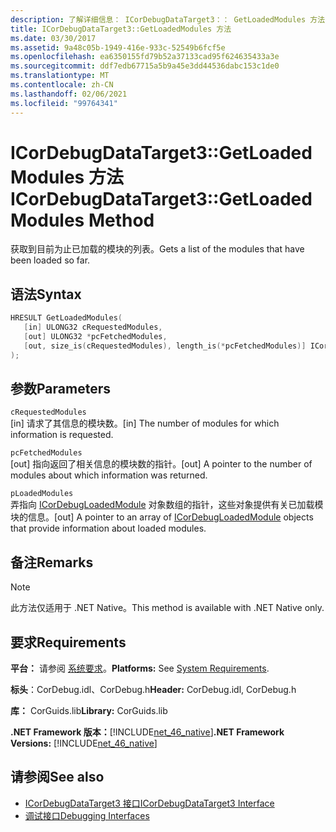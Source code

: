 ```yaml
---
description: 了解详细信息： ICorDebugDataTarget3：： GetLoadedModules 方法
title: ICorDebugDataTarget3::GetLoadedModules 方法
ms.date: 03/30/2017
ms.assetid: 9a48c05b-1949-416e-933c-52549b6fcf5e
ms.openlocfilehash: ea6350155fd79b52a37133cad95f624635433a3e
ms.sourcegitcommit: ddf7edb67715a5b9a45e3dd44536dabc153c1de0
ms.translationtype: MT
ms.contentlocale: zh-CN
ms.lasthandoff: 02/06/2021
ms.locfileid: "99764341"
---
```

# <a name="icordebugdatatarget3getloadedmodules-method"></a><span data-ttu-id="0ccbb-103">ICorDebugDataTarget3::GetLoadedModules 方法</span><span class="sxs-lookup"><span data-stu-id="0ccbb-103">ICorDebugDataTarget3::GetLoadedModules Method</span></span>

<span data-ttu-id="0ccbb-104">获取到目前为止已加载的模块的列表。</span><span class="sxs-lookup"><span data-stu-id="0ccbb-104">Gets a list of the modules that have been loaded so far.</span></span>  
  
## <a name="syntax"></a><span data-ttu-id="0ccbb-105">语法</span><span class="sxs-lookup"><span data-stu-id="0ccbb-105">Syntax</span></span>  
  
```cpp  
HRESULT GetLoadedModules(  
   [in] ULONG32 cRequestedModules,  
   [out] ULONG32 *pcFetchedModules,  
   [out, size_is(cRequestedModules), length_is(*pcFetchedModules)] ICorDebugLoadedModule *pLoadedModules[]  
);  
```  
  
## <a name="parameters"></a><span data-ttu-id="0ccbb-106">参数</span><span class="sxs-lookup"><span data-stu-id="0ccbb-106">Parameters</span></span>  

 `cRequestedModules`  
 <span data-ttu-id="0ccbb-107">[in] 请求了其信息的模块数。</span><span class="sxs-lookup"><span data-stu-id="0ccbb-107">[in] The number of modules for which information is requested.</span></span>  
  
 `pcFetchedModules`  
 <span data-ttu-id="0ccbb-108">[out] 指向返回了相关信息的模块数的指针。</span><span class="sxs-lookup"><span data-stu-id="0ccbb-108">[out] A pointer to the number of modules about which information was returned.</span></span>  
  
 `pLoadedModules`  
 <span data-ttu-id="0ccbb-109">弄指向 [ICorDebugLoadedModule](icordebugloadedmodule-interface.md) 对象数组的指针，这些对象提供有关已加载模块的信息。</span><span class="sxs-lookup"><span data-stu-id="0ccbb-109">[out] A pointer to an array of [ICorDebugLoadedModule](icordebugloadedmodule-interface.md) objects that provide information about loaded modules.</span></span>  
  
## <a name="remarks"></a><span data-ttu-id="0ccbb-110">备注</span><span class="sxs-lookup"><span data-stu-id="0ccbb-110">Remarks</span></span>  
  
> [!NOTE]
> <span data-ttu-id="0ccbb-111">此方法仅适用于 .NET Native。</span><span class="sxs-lookup"><span data-stu-id="0ccbb-111">This method is available with .NET Native only.</span></span>  
  
## <a name="requirements"></a><span data-ttu-id="0ccbb-112">要求</span><span class="sxs-lookup"><span data-stu-id="0ccbb-112">Requirements</span></span>  

 <span data-ttu-id="0ccbb-113">**平台：** 请参阅 [系统要求](../../get-started/system-requirements.md)。</span><span class="sxs-lookup"><span data-stu-id="0ccbb-113">**Platforms:** See [System Requirements](../../get-started/system-requirements.md).</span></span>  
  
 <span data-ttu-id="0ccbb-114">**标头**：CorDebug.idl、CorDebug.h</span><span class="sxs-lookup"><span data-stu-id="0ccbb-114">**Header:** CorDebug.idl, CorDebug.h</span></span>  
  
 <span data-ttu-id="0ccbb-115">**库：** CorGuids.lib</span><span class="sxs-lookup"><span data-stu-id="0ccbb-115">**Library:** CorGuids.lib</span></span>  
  
 <span data-ttu-id="0ccbb-116">**.NET Framework 版本：**[!INCLUDE[net_46_native](../../../../includes/net-46-native-md.md)]</span><span class="sxs-lookup"><span data-stu-id="0ccbb-116">**.NET Framework Versions:** [!INCLUDE[net_46_native](../../../../includes/net-46-native-md.md)]</span></span>  
  
## <a name="see-also"></a><span data-ttu-id="0ccbb-117">请参阅</span><span class="sxs-lookup"><span data-stu-id="0ccbb-117">See also</span></span>

- [<span data-ttu-id="0ccbb-118">ICorDebugDataTarget3 接口</span><span class="sxs-lookup"><span data-stu-id="0ccbb-118">ICorDebugDataTarget3 Interface</span></span>](icordebugdatatarget3-interface.md)
- [<span data-ttu-id="0ccbb-119">调试接口</span><span class="sxs-lookup"><span data-stu-id="0ccbb-119">Debugging Interfaces</span></span>](debugging-interfaces.md)
